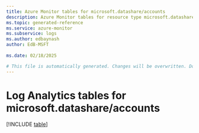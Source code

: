 ```yaml
---
title: Azure Monitor tables for microsoft.datashare/accounts
description: Azure Monitor tables for resource type microsoft.datashare/accounts
ms.topic: generated-reference
ms.service: azure-monitor
ms.subservice: logs
ms.author: edbaynash
author: EdB-MSFT
   
ms.date: 02/18/2025

# This file is automatically generated. Changes will be overwritten. Do not change this file directly.
---
```


# Log Analytics tables for microsoft.datashare/accounts  

[!INCLUDE [table](~/reusable-content/ce-skilling/azure/includes/azure-monitor/reference/tables/microsoft-datashare_accounts-include.md)]

